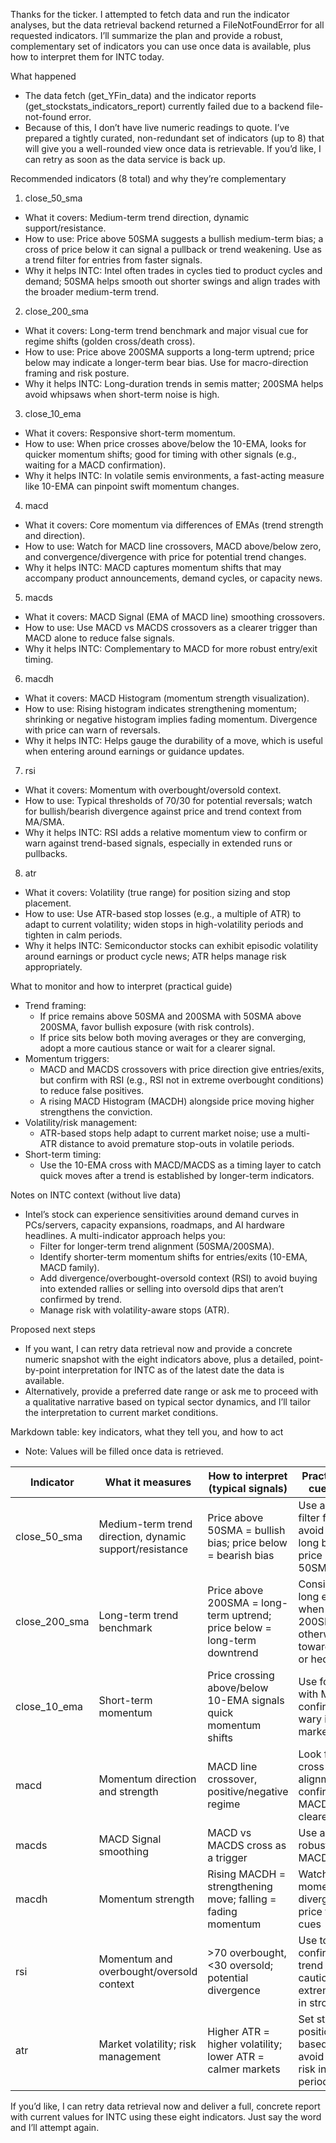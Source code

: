 Thanks for the ticker. I attempted to fetch data and run the indicator analyses, but the data retrieval backend returned a FileNotFoundError for all requested indicators. I’ll summarize the plan and provide a robust, complementary set of indicators you can use once data is available, plus how to interpret them for INTC today.

What happened
- The data fetch (get_YFin_data) and the indicator reports (get_stockstats_indicators_report) currently failed due to a backend file-not-found error.
- Because of this, I don’t have live numeric readings to quote. I’ve prepared a tightly curated, non-redundant set of indicators (up to 8) that will give you a well-rounded view once data is retrievable. If you’d like, I can retry as soon as the data service is back up.

Recommended indicators (8 total) and why they’re complementary
1) close_50_sma
- What it covers: Medium-term trend direction, dynamic support/resistance.
- How to use: Price above 50SMA suggests a bullish medium-term bias; a cross of price below it can signal a pullback or trend weakening. Use as a trend filter for entries from faster signals.
- Why it helps INTC: Intel often trades in cycles tied to product cycles and demand; 50SMA helps smooth out shorter swings and align trades with the broader medium-term trend.

2) close_200_sma
- What it covers: Long-term trend benchmark and major visual cue for regime shifts (golden cross/death cross).
- How to use: Price above 200SMA supports a long-term uptrend; price below may indicate a longer-term bear bias. Use for macro-direction framing and risk posture.
- Why it helps INTC: Long-duration trends in semis matter; 200SMA helps avoid whipsaws when short-term noise is high.

3) close_10_ema
- What it covers: Responsive short-term momentum.
- How to use: When price crosses above/below the 10-EMA, looks for quicker momentum shifts; good for timing with other signals (e.g., waiting for a MACD confirmation).
- Why it helps INTC: In volatile semis environments, a fast-acting measure like 10-EMA can pinpoint swift momentum changes.

4) macd
- What it covers: Core momentum via differences of EMAs (trend strength and direction).
- How to use: Watch for MACD line crossovers, MACD above/below zero, and convergence/divergence with price for potential trend changes.
- Why it helps INTC: MACD captures momentum shifts that may accompany product announcements, demand cycles, or capacity news.

5) macds
- What it covers: MACD Signal (EMA of MACD line) smoothing crossovers.
- How to use: Use MACD vs MACDS crossovers as a clearer trigger than MACD alone to reduce false signals.
- Why it helps INTC: Complementary to MACD for more robust entry/exit timing.

6) macdh
- What it covers: MACD Histogram (momentum strength visualization).
- How to use: Rising histogram indicates strengthening momentum; shrinking or negative histogram implies fading momentum. Divergence with price can warn of reversals.
- Why it helps INTC: Helps gauge the durability of a move, which is useful when entering around earnings or guidance updates.

7) rsi
- What it covers: Momentum with overbought/oversold context.
- How to use: Typical thresholds of 70/30 for potential reversals; watch for bullish/bearish divergence against price and trend context from MA/SMA.
- Why it helps INTC: RSI adds a relative momentum view to confirm or warn against trend-based signals, especially in extended runs or pullbacks.

8) atr
- What it covers: Volatility (true range) for position sizing and stop placement.
- How to use: Use ATR-based stop losses (e.g., a multiple of ATR) to adapt to current volatility; widen stops in high-volatility periods and tighten in calm periods.
- Why it helps INTC: Semiconductor stocks can exhibit episodic volatility around earnings or product cycle news; ATR helps manage risk appropriately.

What to monitor and how to interpret (practical guide)
- Trend framing:
  - If price remains above 50SMA and 200SMA with 50SMA above 200SMA, favor bullish exposure (with risk controls).
  - If price sits below both moving averages or they are converging, adopt a more cautious stance or wait for a clearer signal.
- Momentum triggers:
  - MACD and MACDS crossovers with price direction give entries/exits, but confirm with RSI (e.g., RSI not in extreme overbought conditions) to reduce false positives.
  - A rising MACD Histogram (MACDH) alongside price moving higher strengthens the conviction.
- Volatility/risk management:
  - ATR-based stops help adapt to current market noise; use a multi-ATR distance to avoid premature stop-outs in volatile periods.
- Short-term timing:
  - Use the 10-EMA cross with MACD/MACDS as a timing layer to catch quick moves after a trend is established by longer-term indicators.

Notes on INTC context (without live data)
- Intel’s stock can experience sensitivities around demand curves in PCs/servers, capacity expansions, roadmaps, and AI hardware headlines. A multi-indicator approach helps you:
  - Filter for longer-term trend alignment (50SMA/200SMA).
  - Identify shorter-term momentum shifts for entries/exits (10-EMA, MACD family).
  - Add divergence/overbought-oversold context (RSI) to avoid buying into extended rallies or selling into oversold dips that aren’t confirmed by trend.
  - Manage risk with volatility-aware stops (ATR).

Proposed next steps
- If you want, I can retry data retrieval now and provide a concrete numeric snapshot with the eight indicators above, plus a detailed, point-by-point interpretation for INTC as of the latest date the data is available.
- Alternatively, provide a preferred date range or ask me to proceed with a qualitative narrative based on typical sector dynamics, and I’ll tailor the interpretation to current market conditions.

Markdown table: key indicators, what they tell you, and how to act
- Note: Values will be filled once data is retrieved.

| Indicator | What it measures | How to interpret (typical signals) | Practical trading cues for INTC |
|-----------|-------------------|-------------------------------------|--------------------------------|
| close_50_sma | Medium-term trend direction, dynamic support/resistance | Price above 50SMA = bullish bias; price below = bearish bias | Use as a trend filter for entries; avoid aggressive long bets when price is below 50SMA |
| close_200_sma | Long-term trend benchmark | Price above 200SMA = long-term uptrend; price below = long-term downtrend | Consider strategic long exposure when above 200SMA; otherwise tilt toward prudence or hedges |
| close_10_ema | Short-term momentum | Price crossing above/below 10-EMA signals quick momentum shifts | Use for timing with MACD confirmations; be wary in choppy markets |
| macd | Momentum direction and strength | MACD line crossover, positive/negative regime | Look for MACD cross with price alignment; confirm with MACDS for clearer signals |
| macds | MACD Signal smoothing | MACD vs MACDS cross as a trigger | Use as a more robust trigger than MACD alone |
| macdh | Momentum strength | Rising MACDH = strengthening move; falling = fading momentum | Watch for momentum divergence with price for reversal cues |
| rsi | Momentum and overbought/oversold context | >70 overbought, <30 oversold; potential divergence | Use to confirm/contradict trend signals; be cautious of extreme readings in strong trends |
| atr | Market volatility; risk management | Higher ATR = higher volatility; lower ATR = calmer markets | Set stops and position sizes based on ATR to avoid outsized risk in volatile periods |

If you’d like, I can retry data retrieval now and deliver a full, concrete report with current values for INTC using these eight indicators. Just say the word and I’ll attempt again.